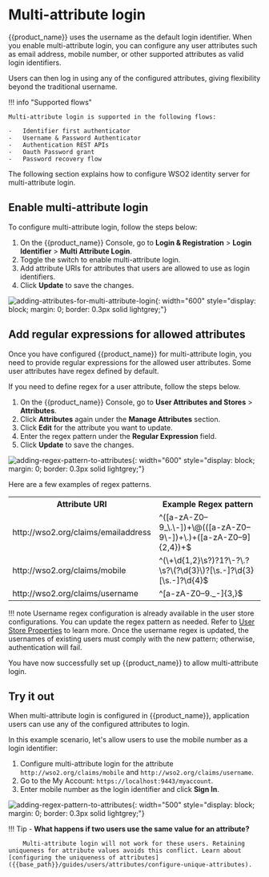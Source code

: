 # Multi-attribute login

{{product_name}} uses the username as the default login identifier. When you enable multi-attribute login, you can configure any user attributes such as email address, mobile number, or other supported attributes as valid login identifiers.

Users can then log in using any of the configured attributes, giving flexibility beyond the traditional username.

!!! info "Supported flows"

    Multi-attribute login is supported in the following flows:

    -   Identifier first authenticator
    -   Username & Password Authenticator
    -   Authentication REST APIs
    -   Oauth Password grant
    -   Password recovery flow

The following section explains how to configure WSO2 identity server for multi-attribute login.

## Enable multi-attribute login

To configure multi-attribute login, follow the steps below:

1. On the {{product_name}} Console, go to **Login & Registration** > **Login Identifier** > **Multi Attribute Login**.
2. Toggle the switch to enable multi-attribute login.
4. Add attribute URIs for attributes that users are allowed to use as login identifiers.
5. Click **Update** to save the changes.

![adding-attributes-for-multi-attribute-login]({{base_path}}/assets/img/guides/users/adding-attributes-for-multi-attribute-login.png){: width="600" style="display: block; margin: 0; border: 0.3px solid lightgrey;"}

## Add regular expressions for allowed attributes

Once you have configured {{product_name}} for multi-attribute login, you need to provide regular expressions for the 
allowed user attributes. Some user attributes have regex defined by default. 

If you need to define regex for a user attribute, follow the steps below.

1.  On the {{product_name}} Console, go to **User Attributes and Stores** > **Attributes**.
2.  Click **Attributes** again under the **Manage Attributes** section.
3.  Click **Edit** for the attribute you want to update.
4.  Enter the regex pattern under the **Regular Expression** field.
5.  Click **Update** to save the changes.

![adding-regex-pattern-to-attributes]({{base_path}}/assets/img/guides/users/adding-regex-pattern-to-attributes.png){: width="600" style="display: block; margin: 0; border: 0.3px solid lightgrey;"}

Here are a few examples of regex patterns.

<table>
  <tr>
    <th>Attribute URI</th>
    <th>Example Regex pattern</th>
  </tr>
  <tr>
    <td>http://wso2.org/claims/emailaddress</td>
    <td>^([a-zA-Z0–9_\.\-])+\@(([a-zA-Z0–9\-])+\.)+([a-zA-Z0–9]{2,4})+$</td>
  </tr>
  <tr>
    <td>http://wso2.org/claims/mobile</td>
    <td>^(\+\d{1,2}\s?)?1?\-?\.?\s?\(?\d{3}\)?[\s.-]?\d{3}[\s.-]?\d{4}$</td>
  </tr>
  <tr>
    <td>http://wso2.org/claims/username</td>
    <td>^[a-zA-Z0–9._-]{3,}$</td>
  </tr>
</table>

!!! note
    Username regex configuration is already available in the user store configurations. You can update the regex pattern as needed. Refer to [User Store Properties]({{base_path}}/guides/users/user-stores/user-store-properties/) to learn more. Once the username regex is updated, the usernames of existing users must comply with the new pattern; otherwise, authentication will fail.

You have now successfully set up {{product_name}} to allow multi-attribute login.

## Try it out

When multi-attribute login is configured in {{product_name}}, application users can use any of the configured attributes to login. 

In this example scenario, let's allow users to use the mobile number as a login identifier:

1.  Configure multi-attribute login for the attribute `http://wso2.org/claims/mobile` and `http://wso2.org/claims/username`.
2.  Go to the My Account: `https://localhost:9443/myaccount`.
3.  Enter mobile number as the login identifier and click **Sign In**.

![adding-regex-pattern-to-attributes]({{base_path}}/assets/img/guides/users/login-with-mobile-number.png){: width="500" style="display: block; margin: 0; border: 0.3px solid lightgrey;"}

!!! Tip
    - **What happens if two users use the same value for an attribute?** 

        Multi-attribute login will not work for these users. Retaining uniqueness for attribute values avoids this conflict. Learn about [configuring the uniqueness of attributes]({{base_path}}/guides/users/attributes/configure-unique-attributes).

